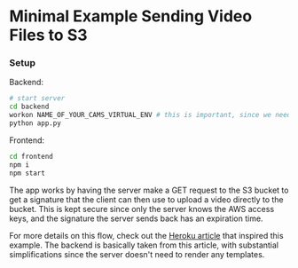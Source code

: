 # Minimal Example Sending Video Files to S3

### Setup

Backend:

```bash
# start server
cd backend
workon NAME_OF_YOUR_CAMS_VIRTUAL_ENV # this is important, since we need the AWS keys inside of this virtualenv
python app.py
```

Frontend:

```bash
cd frontend
npm i
npm start
```

The app works by having the server make a GET request to the S3 bucket to get a signature that the client can then use to upload a video directly to the bucket. This is kept secure since only the server knows the AWS access keys, and the signature the server sends back has an expiration time.

For more details on this flow, check out the [Heroku article](https://devcenter.heroku.com/articles/s3-upload-python) that inspired this example. The backend is basically taken from this article, with substantial simplifications since the server doesn't need to render any templates.